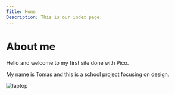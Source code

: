 ```yaml
---
Title: Home
Description: This is our index page.
---
```


About me
==========================

Hello and welcome to my first site done with Pico.

My name is Tomas and this is a school project focusing on design.

![laptop](image/laptop-coffe.jpg "Title")

